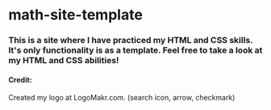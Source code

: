 # math-site-template

### This is a site where I have practiced my HTML and CSS skills. It's only functionality is as a template. Feel free to take a look at my HTML and CSS abilities!

#### Credit:

Created my logo at LogoMakr.com. (search icon, arrow, checkmark)
